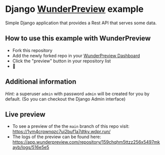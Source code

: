 # Django [WunderPreview](https://wunderpreview.com) example

Simple Django application that provides a Rest API that serves some data. 

## How to use this example with WunderPreview
- Fork this repository
- Add the newly forked repo in your [WunderPreview Dashboard](https://app.wunderpreview.com)
- Click the "preview" button in your repository list
- 🥳

## Additional information

*Hint:* a superuser `admin` with password `admin` will be created for you by default. (So you can checkout the Django Admin interface)

## Live preview

- To see a preview of the the `main` branch of this repo visit: https://1ym4crpwnqzc7ui2buf1a7dtky.wdpr.run/
- The logs of the preview can be found here: https://app.wunderpreview.com/repository/159chqhm5ttzz256x5497mkayb/logs/516e5e5



